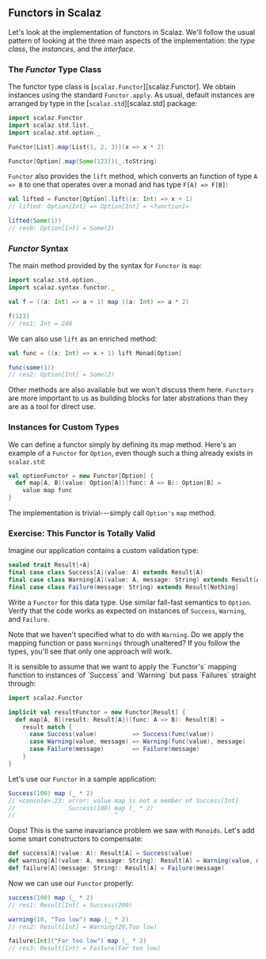 ## Functors in Scalaz

Let's look at the implementation of functors in Scalaz. We'll follow the usual pattern of looking at the three main aspects of the implementation: the *type class*, the *instances*, and the *interface*.

### The *Functor* Type Class

The functor type class is [`scalaz.Functor`][scalaz.Functor]. We obtain instances using the standard `Functor.apply`. As usual, default instances are arranged by type in the [`scalaz.std`][scalaz.std] package:

~~~ scala
import scalaz.Functor
import scalaz.std.list._
import scalaz.std.option._

Functor[List].map(List(1, 2, 3))(x => x * 2)

Functor[Option].map(Some(123))(_.toString)
~~~

`Functor` also provides the `lift` method, which converts an function of type `A => B` to one that operates over a monad and has type `F[A] => F[B]`:

~~~ scala
val lifted = Functor[Option].lift((x: Int) => x + 1)
// lifted: Option[Int] => Option[Int] = <function1>

lifted(Some(1))
// res0: Option[Int] = Some(2)
~~~

### *Functor* Syntax

The main method provided by the syntax for `Functor` is `map`:

~~~ scala
import scalaz.std.option._
import scalaz.syntax.functor._

val f = ((a: Int) => a + 1) map ((a: Int) => a * 2)

f(123)
// res1: Int = 248
~~~

We can also use `lift` as an enriched method:

~~~ scala
val func = ((x: Int) => x + 1) lift Monad[Option]

func(some(1))
// res2: Option[Int] = Some(2)
~~~

Other methods are also available but we won't discuss them here. `Functors` are more important to us as building blocks for later abstrations than they are as a tool for direct use.

### Instances for Custom Types

We can define a functor simply by defining its map method. Here's an example of a `Functor` for `Option`, even though such a thing already exists in `scalaz.std`:

~~~ scala
val optionFunctor = new Functor[Option] {
  def map[A, B](value: Option[A])(func: A => B): Option[B] =
    value map func
}
~~~

The implementation is trivial---simply call `Option's` `map` method.

### Exercise: This Functor is Totally Valid

Imagine our application contains a custom validation type:

~~~ scala
sealed trait Result[+A]
final case class Success[A](value: A) extends Result[A]
final case class Warning[A](value: A, message: String) extends Result[A]
final case class Failure(message: String) extends Result[Nothing]
~~~

Write a `Functor` for this data type. Use similar fail-fast semantics to `Option`. Verify that the code works as expected on instances of `Success`, `Warning`, and `Failure`.

Note that we haven't specified what to do with `Warning`. Do we apply the mapping function or pass `Warnings` through unaltered? If you follow the types, you'll see that only one approach will work.

<div class="solution">
It is sensible to assume that we want to apply the `Functor's` mapping function to instances of `Success` and `Warning` but pass `Failures` straight through:

~~~ scala
import scalaz.Functor

implicit val resultFunctor = new Functor[Result] {
  def map[A, B](result: Result[A])(func: A => B): Result[B] =
    result match {
      case Success(value)          => Success(func(value))
      case Warning(value, message) => Warning(func(value), message)
      case Failure(message)        => Failure(message)
    }
}
~~~

Let's use our `Functor` in a sample application:

~~~ scala
Success(100) map (_ * 2)
// <console>:23: error: value map is not a member of Success[Int]
//               Success(100) map (_ * 2)
//                            ^
~~~

Oops! This is the same inavariance problem we saw with `Monoids`. Let's add some smart constructors to compensate:

~~~ scala
def success[A](value: A): Result[A] = Success(value)
def warning[A](value: A, message: String): Result[A] = Warning(value, message)
def failure[A](message: String): Result[A] = Failure(message)
~~~

Now we can use our `Functor` properly:

~~~ scala
success(100) map (_ * 2)
// res1: Result[Int] = Success(200)

warning(10, "Too low") map (_ * 2)
// res2: Result[Int] = Warning(20,Too low)

failure[Int]("Far too low") map (_ * 2)
// res3: Result[Int] = Failure(Far too low)
~~~
</div>
